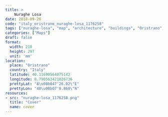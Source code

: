 ```yaml
---
title: > 
    Nuraghe Losa
date: 2018-09-26
code: "italy_oristrano_nuraghe-losa_1176258"
tags: ["nuraghe-losa", "map", "architecture", "buildings", "Oristrano", "Italy"]
categories: ["Maps"]
draft: false
format:
  width: 210
  height: 297
  unit: 'mm'
location:
  place: "Oristrano"
  country: "Italy"
  latitude: 40.11690564075142
  longitude: 8.790563421826736
  prettyLat: "8\u00b047'26.02\"E"
  prettyLon: "40\u00b07'0.860\"N"
resources:
- src: "nuraghe-losa_1176258.png"
  title: "Cover"
  name: cover
---
```

